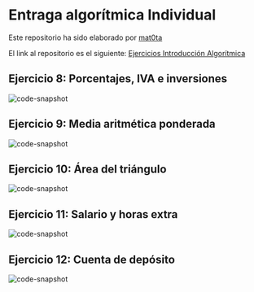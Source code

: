 # Entraga algorítmica Individual

Este repositorio ha sido elaborado por [mat0ta](https://github.com/mat0ta)

El link al repositorio es el siguiente: [Ejercicios Introducción Algorítmica](https://github.com/mat0ta/ejercicios_introduccion_algoritmica)

## Ejercicio 8: Porcentajes, IVA e inversiones

![code-snapshot](https://user-images.githubusercontent.com/72810000/154759188-1f4092b7-9619-4f7e-bd4e-137805970528.png)

## Ejercicio 9: Media aritmética ponderada

![code-snapshot](https://user-images.githubusercontent.com/72810000/154759231-ac20571d-6db5-4250-a62c-31a344bf11ab.png)

## Ejercicio 10: Área del triángulo

![code-snapshot](https://user-images.githubusercontent.com/72810000/154759303-e84d14e6-6583-44c2-8672-bf41fc22b302.png)

## Ejercicio 11: Salario y horas extra

![code-snapshot](https://user-images.githubusercontent.com/72810000/154759331-b7b3fd74-8c4a-4056-8290-80488ea6c419.png)

## Ejercicio 12: Cuenta de depósito

![code-snapshot](https://user-images.githubusercontent.com/72810000/154759370-17e539de-c5a4-4e92-acad-c9e5d12acf5b.png)
